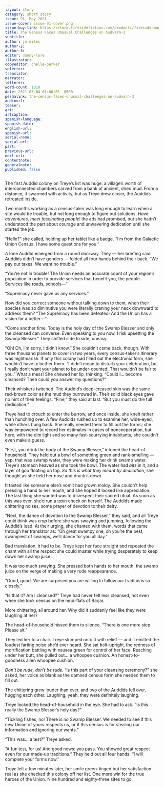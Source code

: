 ```yaml
---
layout: story
category: short story
issue: 91, May 2021
issue-cover: issue-91-cover.png
issue-buy-link: https://store.firesidefiction.com/products/fireside-magazine-issue-91-may-2021
title: The Census Faces Unusual Challenges on Audvarn-3
subtitle:
author: jo-miles
author-2:
author-3:
editor: danny-lore
illustrator:
copyeditor: chelle-parker
selector:
translator:
narrator:
letterer:
word-count: 1010
date: 2021-05-04 01:00:01 -0500
permalink: the-census-faces-unusual-challenges-on-audvarn-3
audiourl:
teaser:
art:
artcaption:
spanish-language:
spanish-date:
english-url:
spanish-url:
serial-name:
serial-url:
part:
previous-url:
next-url:
contentnote:
generalnote:
published: false
---
```

The first Auddid colony on Treye’s list was huge: a village’s worth of interconnected chambers carved from a bank of ancient, dried mud. From a distance, it swarmed with activity, but as Treye drew closer, the Auddids retreated inside.

Two months working as a census-taker was long enough to learn when a site would be trouble, but not long enough to figure out solutions. _Have adventures, meet fascinating people!_ the ads had promised, but she hadn’t understood the part about courage and unwavering dedication until she started the job.

“Hello?” she called, holding up her tablet like a badge. “I’m from the Galactic Union Census. I have some questions for you.”

A lone Auddid emerged from a round doorway. They — her briefing said Auddids didn’t have genders — folded all four hands behind their back. “We pay our taxes. We want no trouble.”

“You’re not in trouble! The Union needs an accurate count of your region’s population in order to provide services that benefit you, the people. Services like roads, schools—”

“Supremacy never gave us any services.”

How did you correct someone without talking down to them, when their species was so diminutive you were literally craning your neck downward to address them? “The Supremacy has been defeated! And the Union has a vision for a better—”

“Come another time. Today is the holy day of the Swamp Blesser and only the cleansed can converse. Even speaking to you now, I risk upsetting the Swamp Blesser.” They shifted side to side, uneasy.

“Oh! Oh, I’m sorry, I didn’t know.” She couldn’t come back, though. With three thousand planets to cover in two years, every census-taker’s itinerary was nightmarish. If only this colony had filled out the electronic form, she wouldn’t have to bother them. “I didn’t mean to disturb your celebration, but I really don’t want your planet to be under-counted. That wouldn’t be fair to you.” What a mess! She chewed her lip, thinking. “Could I… become cleansed? Then could you answer my questions?”

Their whiskers twitched. The Auddid’s deep-creased skin was the same red-brown color as the mud they burrowed in. Their solid black eyes gave no hint of their feelings. “Fine,” they said at last. “But you must do the full dedication.”

Treye had to crouch to enter the burrow, and once inside, she knelt rather than hunching over. A few Auddids rushed up to examine her, wide-eyed, while others hung back. She really needed them to fill out the forms; she was empowered to record her estimates in cases of noncooperation, but here, with the dim light and so many fast-scurrying inhabitants, she couldn’t even make a guess.

“First, you drink the body of the Swamp Blesser,” intoned the head-of-household. They held out a bowl of something green and rank-smelling — yep, that was swamp water, they were making her drink swamp water. Treye’s stomach heaved as she took the bowl. The water had _bits_ in it, and a layer of goo floating on top. _So this is what they meant by dedication_, she thought as she held her nose and drank it down.

It tasted like someone else’s vomit had grown moldy. She couldn’t help pressing a hand to her mouth, and she hoped it looked like appreciation. The last thing she wanted was to disrespect their sacred ritual. As soon as this was over, she’d run a toxin check on herself. The Auddids made chittering noises, some prayer of devotion to their deity.

“Next, the dance of devotion to the Swamp Blesser,” they said, and all Treye could think was _crap_ before she was swaying and jumping, following the Auddid’s lead. At their urging, she chanted with them, words that came through her translator as: “Oh great swampy one, oh you’re the best, swampiest of swamps, we’ll dance for you all day.”

Bad translation, it had to be. Treye kept her face straight and repeated the chant with all the respect she could muster while trying desperately to keep down her swamp juice.

It was too much swaying. She pressed both hands to her mouth, the swamp juice on the verge of making a very rude reappearance.

“Good, good. We are surprised you are willing to follow our traditions so closely.”

“Is that it? Am I cleansed?” Treye had never felt less cleansed, not even when she took census on the mud-flats of Barjar.

More chittering, all around her. Why did it suddenly feel like they were laughing at her?

The head-of-household hissed them to silence. “There is one more step. Please sit.”

They led her to a chair. Treye slumped onto it with relief — and it emitted the loudest farting noise she’d ever heard. She sat bolt-upright, the redness of mortification battling with nausea green for control of her face. Reaching under her butt, she pulled out… a whoopee cushion. An honest-to-goodness alien whoopee cushion.

_Don’t be rude, don’t be rude._ “Is this part of your cleansing ceremony?” she asked, her voice as blank as the damned census form she needed them to fill out.

The chittering grew louder than ever, and two of the Auddids fell over, hugging each other. Laughing, yeah, they were definitely laughing.

Treye looked the head-of-household in the eye. She had to ask. “Is this really the Swamp Blesser’s holy day?”

“Tickling fishes, no! There is no Swamp Blesser. We needed to see if this new Union of yours respects us, or if this census is for stealing our information and ignoring our wants.”

“This was… a test?” Treye asked.

“A fun test, for us! And good news: you pass. You showed great respect even for our made-up traditions.” They held out all four hands. “I will complete your forms now.”

Treye left a few minutes later, her smile green-tinged but her satisfaction real as she checked this colony off her list. One more win for the true heroes of the Union. Nine hundred and eighty-three sites to go.
